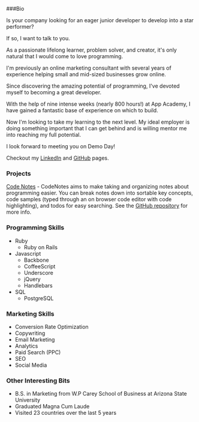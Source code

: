 ###Bio

Is your company looking for an eager junior developer to develop into a star performer?

If so, I want to talk to you.

As a passionate lifelong learner, problem solver, and creator, it's only natural that I would come to love programming.

I'm previously an online marketing consultant with several years of experience helping small and mid-sized businesses grow online.

Since discovering the amazing potential of programming, I've devoted myself to becoming a great developer.

With the help of nine intense weeks (nearly 800 hours!) at App Academy, I have gained a fantastic base of experience on which to build.

Now I'm looking to take my learning to the next level. My ideal employer is doing something important that I can get behind and is willing mentor me into reaching my full potential.

I look forward to meeting you on Demo Day!

Checkout my [LinkedIn](http://www.linkedin.com/in/dalek/) and [GitHub](https://github.com/daleknauss) pages.

### Projects
[Code Notes](http://codenotes.herokuapp.com/) - CodeNotes aims to make taking and organizing notes about programming easier. You can break notes down into sortable key concepts, code samples (typed through an on browser code editor with code highlighting), and todos for easy searching. See the [GitHub repository](https://github.com/daleknauss/Code-Notes) for more info.

### Programming Skills
+ Ruby
    + Ruby on Rails
+ Javascript
    + Backbone
    + CoffeeScript
    + Underscore
    + jQuery
    + Handlebars
+ SQL
    + PostgreSQL

### Marketing Skills
+ Conversion Rate Optimization
+ Copywriting
+ Email Marketing
+ Analytics
+ Paid Search (PPC)
+ SEO
+ Social Media

### Other Interesting Bits
+ B.S. in Marketing from W.P Carey School of Business at Arizona State University
+ Graduated Magna Cum Laude
+ Visited 23 countries over the last 5 years